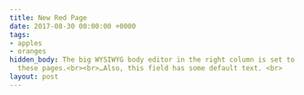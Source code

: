 ```yaml
---
title: New Red Page
date: 2017-08-30 00:00:00 +0000
tags:
- apples
- oranges
hidden_body: The big WYSIWYG body editor in the right column is set to "hidden" for
  these pages.<br><br>…Also, this field has some default text. <br>
layout: post
---
```

